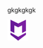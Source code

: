 gkgkgkgk

![dd](https://github.com/adam-p/markdown-here/raw/master/src/common/images/icon48.png)




















